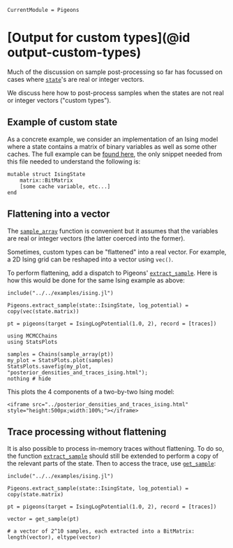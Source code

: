 ```@meta
CurrentModule = Pigeons
```

# [Output for custom types](@id output-custom-types)

Much of the discussion on sample post-processing 
so far has focussed on cases where [`state`](@ref)'s 
are real or integer 
vectors. 

We discuss here how to post-process samples when the states 
are not real or integer vectors ("custom types").


## Example of custom state

As a concrete example, we consider an implementation of 
an Ising model where a state contains a matrix of 
binary variables as well as some other caches. 
The full example can be [found here](https://github.com/Julia-Tempering/Pigeons.jl/blob/main/examples/ising.jl), 
the only snippet needed from this file needed to understand the following is:

```
mutable struct IsingState 
    matrix::BitMatrix 
    [some cache variable, etc...]
end
```



## Flattening into a vector

The [`sample_array`](@ref) function is convenient but it assumes that the variables are real or integer 
vectors (the latter coerced into the former). 

Sometimes, custom types can be "flattened" into a real vector. 
For example, a 2D Ising grid can be reshaped into a vector using 
`vec()`.

To perform flattening, add a dispatch to Pigeons' [`extract_sample`](@ref). 
Here is how this would be done for the same Ising example as above:

```@example
include("../../examples/ising.jl")

Pigeons.extract_sample(state::IsingState, log_potential) = copy(vec(state.matrix))

pt = pigeons(target = IsingLogPotential(1.0, 2), record = [traces])

using MCMCChains
using StatsPlots

samples = Chains(sample_array(pt))
my_plot = StatsPlots.plot(samples)
StatsPlots.savefig(my_plot, "posterior_densities_and_traces_ising.html"); 
nothing # hide
```

This plots the 4 components of a two-by-two Ising model:

```@raw html
<iframe src="../posterior_densities_and_traces_ising.html" style="height:500px;width:100%;"></iframe>
```


## Trace processing without flattening

It is also possible to process in-memory traces without flattening. 
To do so, the function [`extract_sample`](@ref) should still be extended to 
perform a copy of the relevant parts of the state. 
Then to access the trace, use [`get_sample`](@ref):

```@example nonflat
include("../../examples/ising.jl")

Pigeons.extract_sample(state::IsingState, log_potential) = copy(state.matrix)

pt = pigeons(target = IsingLogPotential(1.0, 2), record = [traces])

vector = get_sample(pt)

# a vector of 2^10 samples, each extracted into a BitMatrix:
length(vector), eltype(vector) 
```
